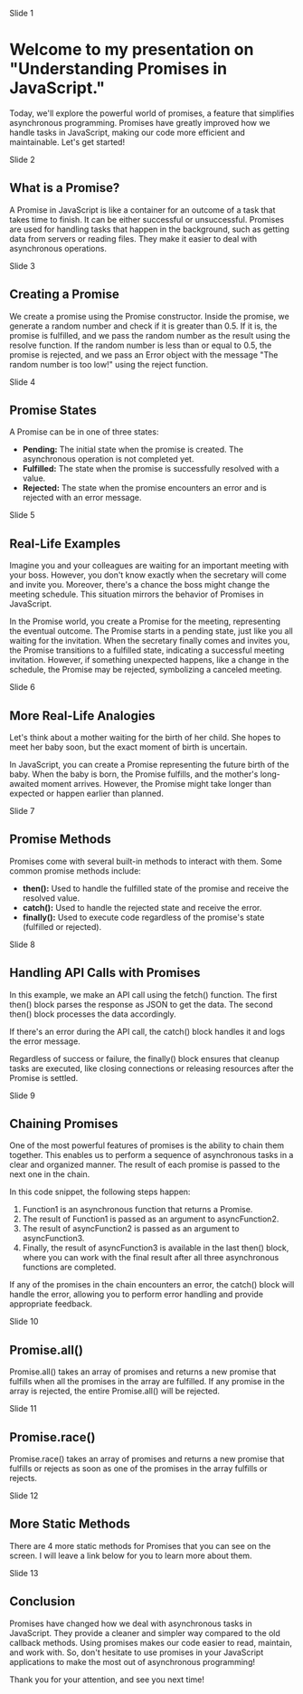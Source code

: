 Slide 1
# Welcome to my presentation on "Understanding Promises in JavaScript."

Today, we'll explore the powerful world of promises, a feature that simplifies asynchronous programming. Promises have greatly improved how we handle tasks in JavaScript, making our code more efficient and maintainable. Let's get started!

Slide 2 
## What is a Promise?

A Promise in JavaScript is like a container for an outcome of a task that takes time to finish. It can be either successful or unsuccessful. Promises are used for handling tasks that happen in the background, such as getting data from servers or reading files. They make it easier to deal with asynchronous operations.

Slide 3
## Creating a Promise

We create a promise using the Promise constructor. Inside the promise, we generate a random number and check if it is greater than 0.5. If it is, the promise is fulfilled, and we pass the random number as the result using the resolve function. If the random number is less than or equal to 0.5, the promise is rejected, and we pass an Error object with the message "The random number is too low!" using the reject function.

Slide 4
## Promise States

A Promise can be in one of three states: 
- **Pending:** The initial state when the promise is created. The asynchronous operation is not completed yet.
- **Fulfilled:** The state when the promise is successfully resolved with a value.
- **Rejected:** The state when the promise encounters an error and is rejected with an error message.

Slide 5
## Real-Life Examples

Imagine you and your colleagues are waiting for an important meeting with your boss. However, you don't know exactly when the secretary will come and invite you. Moreover, there's a chance the boss might change the meeting schedule. This situation mirrors the behavior of Promises in JavaScript.

In the Promise world, you create a Promise for the meeting, representing the eventual outcome. The Promise starts in a pending state, just like you all waiting for the invitation. When the secretary finally comes and invites you, the Promise transitions to a fulfilled state, indicating a successful meeting invitation. However, if something unexpected happens, like a change in the schedule, the Promise may be rejected, symbolizing a canceled meeting.

Slide 6
## More Real-Life Analogies

Let's think about a mother waiting for the birth of her child. She hopes to meet her baby soon, but the exact moment of birth is uncertain. 

In JavaScript, you can create a Promise representing the future birth of the baby. When the baby is born, the Promise fulfills, and the mother's long-awaited moment arrives. However, the Promise might take longer than expected or happen earlier than planned.

Slide 7
## Promise Methods

Promises come with several built-in methods to interact with them. Some common promise methods include: 
- **then():** Used to handle the fulfilled state of the promise and receive the resolved value.
- **catch():** Used to handle the rejected state and receive the error.
- **finally():** Used to execute code regardless of the promise's state (fulfilled or rejected).

Slide 8
## Handling API Calls with Promises

In this example, we make an API call using the fetch() function. The first then() block parses the response as JSON to get the data. The second then() block processes the data accordingly.

If there's an error during the API call, the catch() block handles it and logs the error message.

Regardless of success or failure, the finally() block ensures that cleanup tasks are executed, like closing connections or releasing resources after the Promise is settled.

Slide 9
## Chaining Promises

One of the most powerful features of promises is the ability to chain them together. This enables us to perform a sequence of asynchronous tasks in a clear and organized manner. The result of each promise is passed to the next one in the chain.

In this code snippet, the following steps happen:
1. Function1 is an asynchronous function that returns a Promise.
2. The result of Function1 is passed as an argument to asyncFunction2.
3. The result of asyncFunction2 is passed as an argument to asyncFunction3.
4. Finally, the result of asyncFunction3 is available in the last then() block, where you can work with the final result after all three asynchronous functions are completed.

If any of the promises in the chain encounters an error, the catch() block will handle the error, allowing you to perform error handling and provide appropriate feedback.

Slide 10
## Promise.all()

Promise.all() takes an array of promises and returns a new promise that fulfills when all the promises in the array are fulfilled. If any promise in the array is rejected, the entire Promise.all() will be rejected.

Slide 11
## Promise.race()

Promise.race() takes an array of promises and returns a new promise that fulfills or rejects as soon as one of the promises in the array fulfills or rejects.

Slide 12
## More Static Methods

There are 4 more static methods for Promises that you can see on the screen. I will leave a link below for you to learn more about them.

Slide 13
## Conclusion

Promises have changed how we deal with asynchronous tasks in JavaScript. They provide a cleaner and simpler way compared to the old callback methods. Using promises makes our code easier to read, maintain, and work with. So, don't hesitate to use promises in your JavaScript applications to make the most out of asynchronous programming!

Thank you for your attention, and see you next time!